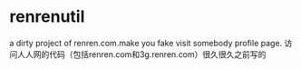 renrenutil
==========

a dirty project of renren.com.make you fake visit somebody profile page.
访问人人网的代码（包括renren.com和3g.renren.com）很久很久之前写的